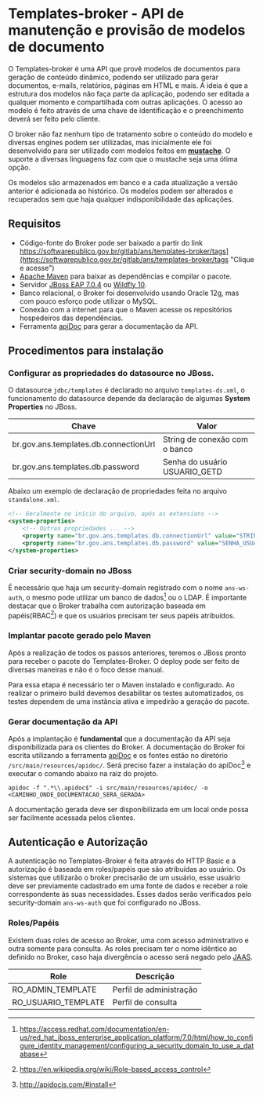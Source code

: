 # Templates-broker - API de manutenção e provisão de modelos de documento
O Templates-broker é uma API que provê modelos de documentos para geração de conteúdo dinâmico, podendo ser utilizado para gerar documentos, e-mails, relatórios, páginas em HTML e mais. A ideia é que a estrutura dos modelos não faça parte da aplicação, podendo ser editada a qualquer momento e compartilhada com outras aplicações. O acesso ao modelo é feito através de uma chave de identificação e o preenchimento deverá ser feito pelo cliente.

O broker não faz nenhum tipo de tratamento sobre o conteúdo do modelo e diversas engines podem ser utilizadas, mas inicialmente ele foi desenvolvido para ser utilizado com modelos feitos em **[mustache](https://mustache.github.io/)**. O suporte a diversas linguagens faz com que o mustache seja uma ótima opção.

Os modelos são armazenados em banco e a cada atualização a versão anterior é adicionada ao histórico. Os modelos podem ser alterados e recuperados sem que haja qualquer indisponibilidade das aplicações.

## Requisitos
- Código-fonte do Broker pode ser baixado a partir do link https://softwarepublico.gov.br/gitlab/ans/templates-broker/tags](https://softwarepublico.gov.br/gitlab/ans/templates-broker/tags "Clique e acesse")
- [Apache Maven](https://maven.apache.org/) para baixar as dependências e compilar o pacote.
- Servidor [JBoss EAP 7.0.4](https://developers.redhat.com/products/eap/download/) ou [Wildfly 10](http://wildfly.org/downloads/).
- Banco relacional, o Broker foi desenvolvido usando Oracle 12g, mas com pouco esforço pode utilizar o MySQL.
- Conexão com a internet para que o Maven acesse os repositórios hospedeiros das dependências.
- Ferramenta [apiDoc](http://apidocjs.com/) para gerar a documentação da API.

## Procedimentos para instalação
### Configurar as propriedades do datasource no JBoss.
O datasource `jdbc/templates` é declarado no arquivo `templates-ds.xml`, o funcionamento do datasource depende da declaração de algumas **System Properties** no JBoss.

| Chave									| Valor							|
| ------------------------------------- | ----------------------------- |
| br.gov.ans.templates.db.connectionUrl	| String de conexão com o banco	|
| br.gov.ans.templates.db.password 		| Senha do usuário USUARIO_GETD |

Abaixo um exemplo de declaração de propriedades feita no arquivo `standalone.xml`.
```xml
<!-- Geralmente no início do arquivo, após as extensions -->
<system-properties>
	<!-- Outras propriedades ... -->
	<property name="br.gov.ans.templates.db.connectionUrl" value="STRING_CONEXAO_BD_BROKER"/>
	<property name="br.gov.ans.templates.db.password" value="SENHA_USUARIO_USUARIO_GETD"/>
</system-properties>
```

### Criar security-domain no JBoss 
É necessário que haja um security-domain registrado com o nome `ans-ws-auth`, o mesmo pode utilizar um banco de dados[^1] ou o LDAP. É importante destacar que o Broker trabalha com autorização baseada em papéis(RBAC[^2]) e que os usuários precisam ter seus papéis atribuídos.
[^1]: https://access.redhat.com/documentation/en-us/red_hat_jboss_enterprise_application_platform/7.0/html/how_to_configure_identity_management/configuring_a_security_domain_to_use_a_database
[^2]: https://en.wikipedia.org/wiki/Role-based_access_control

### Implantar pacote gerado pelo Maven
Após a realização de todos os passos anteriores, teremos o JBoss pronto para receber o pacote do Templates-Broker. O deploy pode ser feito de diversas maneiras e não é o foco desse manual. 

Para essa etapa é necessário ter o Maven instalado e configurado. Ao realizar o primeiro build devemos desabilitar os testes automatizados, os testes dependem de uma instância ativa e impedirão a geração do pacote.

### Gerar documentação da API
Após a implantação é **fundamental** que a documentação da API seja disponibilizada para os clientes do Broker. A documentação do Broker foi escrita utilizando a ferramenta [apiDoc](http://apidocjs.com/) e os fontes estão no diretório `/src/main/resources/apidoc/`. Será preciso fazer a instalação do apiDoc[^3] e executar o comando abaixo na raiz do projeto.
[^3]: http://apidocjs.com/#install
 
```console
apidoc -f ".*\\.apidoc$" -i src/main/resources/apidoc/ -o <CAMINHO_ONDE_DOCUMENTACAO_SERA_GERADA>
```

A documentação gerada deve ser disponibilizada em um local onde possa ser facilmente acessada pelos clientes.

## Autenticação e Autorização
A autenticação no Templates-Broker é feita através do HTTP Basic e a autorização é baseada em roles/papéis que são atribuídas ao usuário. Os sistemas que utilizarão o broker precisarão de um usuário, esse usuário deve ser previamente cadastrado em uma fonte de dados e receber a role correspondente às suas necessidades. Esses dados serão verificados pelo security-domain `ans-ws-auth` que foi configurado no JBoss.

### Roles/Papéis ###
Existem duas roles de acesso ao Broker, uma com acesso administrativo e outra somente para consulta. As roles precisam ter o nome idêntico ao definido no Broker, caso haja divergência o acesso será negado pelo [JAAS](https://en.wikipedia.org/wiki/Java_Authentication_and_Authorization_Service).

| Role					| Descrição					|
| --------------------- | ------------------------- |
| RO_ADMIN_TEMPLATE		| Perfil de administração	|
| RO_USUARIO_TEMPLATE	| Perfil de consulta		|
